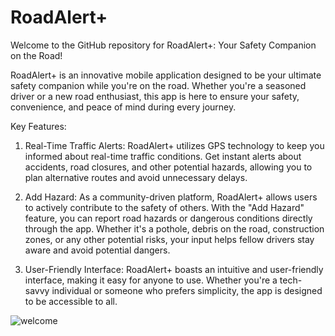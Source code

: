 # RoadAlert+

Welcome to the GitHub repository for RoadAlert+: Your Safety Companion on the Road!

RoadAlert+ is an innovative mobile application designed to be your ultimate safety companion while you're on the road. Whether you're a seasoned driver or a new road enthusiast, this app is here to ensure your safety, convenience, and peace of mind during every journey.

Key Features:

1. Real-Time Traffic Alerts: RoadAlert+ utilizes GPS technology to keep you informed about real-time traffic conditions. Get instant alerts about accidents, road closures, and other potential hazards, allowing you to plan alternative routes and avoid unnecessary delays.

2. Add Hazard: As a community-driven platform, RoadAlert+ allows users to actively contribute to the safety of others. With the "Add Hazard" feature, you can report road hazards or dangerous conditions directly through the app. Whether it's a pothole, debris on the road, construction zones, or any other potential risks, your input helps fellow drivers stay aware and avoid potential dangers.
  
3. User-Friendly Interface: RoadAlert+ boasts an intuitive and user-friendly interface, making it easy for anyone to use. Whether you're a tech-savvy individual or someone who prefers simplicity, the app is designed to be accessible to all.

![welcome](https://github.com/JohanNazrin310/road-alert-plus/assets/84758910/2da55653-d5e3-45ca-8d28-0fbb180fd079)
